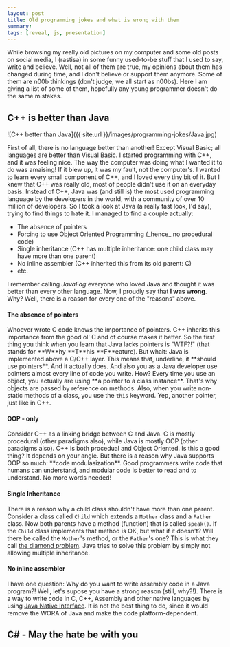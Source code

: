 ```yaml
---
layout: post
title: Old programming jokes and what is wrong with them
summary: 
tags: [reveal, js, presentation]
---
```


<p>
While browsing my really old pictures on my computer and some old posts on social media, I (rastisa) in some funny used-to-be stuff that I used to say, write and believe. Well, not all of them are true, my opinions about them has changed during time, and I don't believe or support them anymore. Some of them are n00b thinkings (don't judge, we all start as n00bs). Here I am giving a list of some of them, hopefully any young programmer doesn't do the same mistakes.
</p>


<h2>C++ is better than Java</h2>
![C++ better than Java]({{ site.url }}/images/programming-jokes/Java.jpg)

First of all, there is no language better than another! Except Visual Basic; all languages are better than Visual Basic. 
I started programming with C++, and it was feeling nice. The way the computer was doing what I wanted it to do was amaising! If it blew up, it was my fault, not the computer's. I wanted to learn every small component of C++, and I loved every tiny bit of it. But I knew that C++ was really old, most of people didn't use it on an everyday basis. Instead of C++, Java was (and still is) the most used programming language by the developers in the world, with a community of over 10 million of developers. So I took a look at Java (a really fast look, I'd say), trying to find things to hate it. I managed to find a couple actually:

<ul>
	<li>The absence of pointers</li>
	<li>Forcing to use Object Oriented Programming (_hence_ no procedural code)</li>
	<li>Single inheritance (C++ has multiple inheritance: one child class may have more than one parent)</li>
	<li>No inline assembler (C++ inherited this from its old parent: C)</li>
	<li>etc.</li>
</ul>

I remember calling _JavaFag_ everyone who loved Java and thought it was better than every other language. Now, I proudly say that <strong>I was wrong</strong>. Why? Well, there is a reason for every one of the "reasons" above.

<h4>The absence of pointers</h4>
Whoever wrote C code knows the importance of pointers. C++ inherits this importance from the good ol' C and of course makes it better. So the first thing you think when you learn that Java lacks pointers is "WTF?!" (that stands for **W**hy **T**his **F**eature). But whait: Java is implemented above a C/C++ layer. This means that, underline, it **should use pointers**. And it actually does. And also you as a Java developer use pointers almost every line of code you write. How? Every time you use an object, you actually are using **a pointer to a class instance**. That's why objects are passed by reference on methods. Also, when you write non-static methods of a class, you use the <code>this</code> keyword. Yep, another pointer, just like in C++. 

<h4>OOP - only</h4>
Consider C++ as a linking bridge between C and Java. C is mostly procedural (other paradigms also), while Java is mostly OOP (other paradigms also). C++ is both procedual and Object Oriented. Is this a good thing? It depends on your angle. But there is a reason why Java supports OOP so much: **code modulasization**. Good programmers write code that humans can understand, and modular code is better to read and to understand. No more words needed!

<h4>Single Inheritance</h4>
There is a reason why a child class shouldn't have more than one parent. Consider a class called <code>Child</code> which extends a <code>Mother</code> class and a <code>Father</code> class. Now both parents have a method (function) that is called <code>speak()</code>. If the <code>Child</code> class implements that method is OK, but what if it doesn't? Will there be called the <code>Mother</code>'s method, or the <code>Father</code>'s one? This is what they call <a href="http://en.wikipedia.org/wiki/Multiple_inheritance#The_diamond_problem">the diamond problem</a>. Java tries to solve this problem by simply not allowing multiple inheritance.

<h4>No inline assembler</h4>
I have one question: Why do you want to write assembly code in a Java program?! Well, let's supose you have a strong reason (still, why?!). There is a way to write code in C, C++, Assembly and other native languages by using  <a href="http://docs.oracle.com/javase/7/docs/technotes/guides/jni/">Java Native Interface</a>. It is not the best thing to do, since it would remove the WORA of Java and make the code platform-dependent.


<h2>C# - May the hate be with you</h2>
